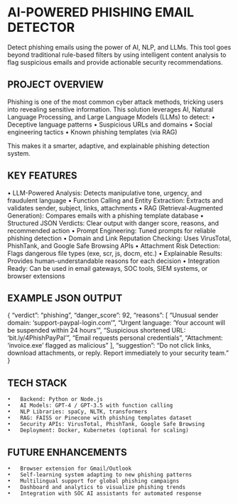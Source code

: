 # AI-POWERED PHISHING EMAIL DETECTOR

Detect phishing emails using the power of AI, NLP, and LLMs.
This tool goes beyond traditional rule-based filters by using intelligent content analysis to flag suspicious emails and provide actionable security recommendations.

## PROJECT OVERVIEW

Phishing is one of the most common cyber attack methods, tricking users into revealing sensitive information.
This solution leverages AI, Natural Language Processing, and Large Language Models (LLMs) to detect:
	•	Deceptive language patterns
	•	Suspicious URLs and domains
	•	Social engineering tactics
	•	Known phishing templates (via RAG)

This makes it a smarter, adaptive, and explainable phishing detection system.

## KEY FEATURES
	
  •	LLM-Powered Analysis: Detects manipulative tone, urgency, and fraudulent language
	•	Function Calling and Entity Extraction: Extracts and validates sender, subject, links, attachments
	•	RAG (Retrieval-Augmented Generation): Compares emails with a phishing template database
	•	Structured JSON Verdicts: Clear output with danger score, reasons, and recommended action
	•	Prompt Engineering: Tuned prompts for reliable phishing detection
	•	Domain and Link Reputation Checking: Uses VirusTotal, PhishTank, and Google Safe Browsing APIs
	•	Attachment Risk Detection: Flags dangerous file types (exe, scr, js, docm, etc.)
	•	Explainable Results: Provides human-understandable reasons for each decision
	•	Integration Ready: Can be used in email gateways, SOC tools, SIEM systems, or browser extensions

## EXAMPLE JSON OUTPUT

{
“verdict”: “phishing”,
“danger_score”: 92,
“reasons”: [
“Unusual sender domain: ‘support-paypal-login.com’”,
“Urgent language: ‘Your account will be suspended within 24 hours’”,
“Suspicious shortened URL: ‘bit.ly/4PhishPayPal’”,
“Email requests personal credentials”,
“Attachment: ‘invoice.exe’ flagged as malicious”
],
“suggestion”: “Do not click links, download attachments, or reply. Report immediately to your security team.”
}

## TECH STACK
	•	Backend: Python or Node.js
	•	AI Models: GPT-4 / GPT-3.5 with function calling
	•	NLP Libraries: spaCy, NLTK, transformers
	•	RAG: FAISS or Pinecone with phishing templates dataset
	•	Security APIs: VirusTotal, PhishTank, Google Safe Browsing
	•	Deployment: Docker, Kubernetes (optional for scaling)

## FUTURE ENHANCEMENTS
	•	Browser extension for Gmail/Outlook
	•	Self-learning system adapting to new phishing patterns
	•	Multilingual support for global phishing campaigns
	•	Dashboard and analytics to visualize phishing trends
	•	Integration with SOC AI assistants for automated response
